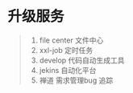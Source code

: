 # 升级服务
> 1. file center 文件中心
> 2. xxl-job 定时任务
> 3. develop 代码自动生成工具
> 4. jekins 自动化平台
> 5. 禅道 需求管理bug 追踪
